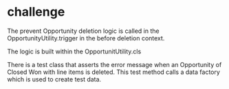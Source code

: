 # challenge

The prevent Opportunity deletion logic is called in the OpportunityUtility.trigger in the before deletion context.

The logic is built within the OpportunitUtility.cls

There is a test class that asserts the error message when an Opportunity of Closed Won with line items is deleted. This test method calls a data factory which is used to create test data.